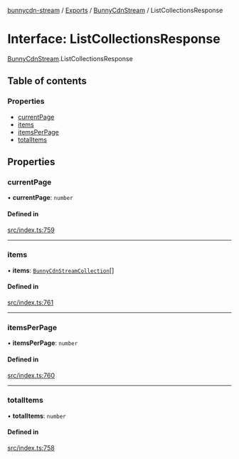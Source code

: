 [bunnycdn-stream](../README.md) / [Exports](../modules.md) / [BunnyCdnStream](../modules/BunnyCdnStream.md) / ListCollectionsResponse

# Interface: ListCollectionsResponse

[BunnyCdnStream](../modules/BunnyCdnStream.md).ListCollectionsResponse

## Table of contents

### Properties

- [currentPage](BunnyCdnStream.ListCollectionsResponse.md#currentpage)
- [items](BunnyCdnStream.ListCollectionsResponse.md#items)
- [itemsPerPage](BunnyCdnStream.ListCollectionsResponse.md#itemsperpage)
- [totalItems](BunnyCdnStream.ListCollectionsResponse.md#totalitems)

## Properties

### currentPage

• **currentPage**: `number`

#### Defined in

[src/index.ts:759](https://github.com/dan-online/bunnycdn-stream/blob/64b6038/src/index.ts#L759)

___

### items

• **items**: [`BunnyCdnStreamCollection`](BunnyCdnStream.BunnyCdnStreamCollection.md)[]

#### Defined in

[src/index.ts:761](https://github.com/dan-online/bunnycdn-stream/blob/64b6038/src/index.ts#L761)

___

### itemsPerPage

• **itemsPerPage**: `number`

#### Defined in

[src/index.ts:760](https://github.com/dan-online/bunnycdn-stream/blob/64b6038/src/index.ts#L760)

___

### totalItems

• **totalItems**: `number`

#### Defined in

[src/index.ts:758](https://github.com/dan-online/bunnycdn-stream/blob/64b6038/src/index.ts#L758)
